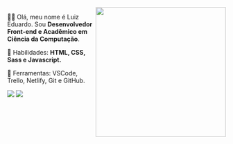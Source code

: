 <img src="https://raw.githubusercontent.com/MicaelliMedeiros/micaellimedeiros/master/image/computer-illustration.png" min-width="300px" max-width="300px" width="300px" align="right" alt="">

<p align="left">
  🙋‍♂️ Olá, meu nome é Luiz Eduardo. Sou <strong>Desenvolvedor Front-end e Acadêmico em Ciência da Computação</strong>.
</p>

<p align="left">
  🦄 Habilidades: <strong>HTML, CSS, Sass e Javascript.</strong>
</p>

<p align="left">
  💼 Ferramentas: VSCode, Trello, Netlify, Git e GitHub.
</p>

<p align="left">
  <a href="https://www.linkedin.com/in/luiz-eeduardoo/" alt="Linkedin">
  <img src="https://img.shields.io/badge/-Linkedin-0e76a8?style=flat-square&logo=Linkedin&logoColor=white&link=https://www.linkedin.com/in/luiz-eeduardoo/"/></a>

  <a href="https://www.instagram.com/luizz_edduardoo_/" alt="Instagram">
  <img src="https://img.shields.io/badge/-Instagram-DF0174?style=flat-square&labelColor=DF0174&logo=instagram&logoColor=white&link=https://www.instagram.com/luizz_edduardoo_/"/></a>
</p>  
